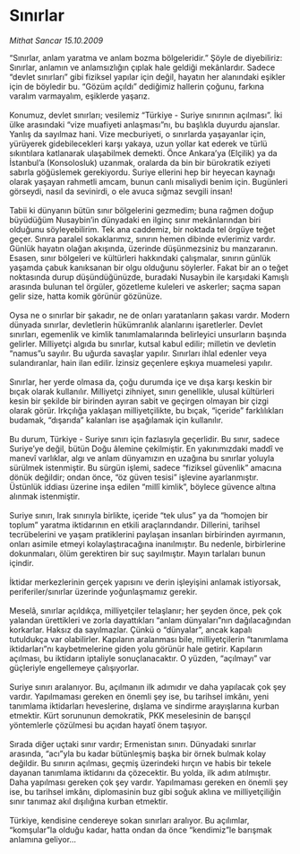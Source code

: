 # Sınırlar

*Mithat Sancar 15.10.2009*

<div class="taraf_structure_2col_1zq">
<div class="margen_n">



 <p>“Sınırlar, anlam yaratma ve anlam bozma bölgeleridir.” Şöyle de diyebiliriz: Sınırlar, anlamın ve anlamsızlığın çıplak hale geldiği mekânlardır. Sadece “devlet sınırları” gibi fiziksel yapılar için değil, hayatın her alanındaki eşikler için de böyledir bu. “Gözüm açıldı” dediğimiz hallerin çoğunu, farkına varalım varmayalım, eşiklerde yaşarız. <br/><br/>Konumuz, devlet sınırları; vesilemiz “Türkiye - Suriye sınırının açılması”. İki ülke arasındaki “vize muafiyeti anlaşması”nı, bu başlıkla duyurdu ajanslar. Yanlış da sayılmaz hani. Vize mecburiyeti, o sınırlarda yaşayanlar için, yürüyerek gidebilecekleri karşı yakaya, uzun yollar kat ederek ve türlü sıkıntılara katlanarak ulaşabilmek demekti. Önce Ankara’ya (Elçilik) ya da İstanbul’a (Konsolosluk) uzanmak, oralarda da bin bir bürokratik eziyeti sabırla göğüslemek gerekiyordu. Suriye ellerini hep bir heyecan kaynağı olarak yaşayan rahmetli amcam, bunun canlı misaliydi benim için. Bugünleri görseydi, nasıl da sevinirdi, o ele avuca sığmaz sevgili insan! <br/><br/>Tabii ki dünyanın bütün sınır bölgelerini gezmedim; buna rağmen doğup büyüdüğüm Nusaybin’in dünyadaki en ilginç sınır mekânlarından biri olduğunu söyleyebilirim. Tek ana caddemiz, bir noktada tel örgüye teğet geçer. Sınıra paralel sokaklarımız, sınırın hemen dibinde evlerimiz vardır. Günlük hayatın olağan akışında, üzerinde düşünmezsiniz bu manzaranın. Esasen, sınır bölgeleri ve kültürleri hakkındaki çalışmalar, sınırın günlük yaşamda çabuk kanıksanan bir olgu olduğunu söylerler. Fakat bir an o teğet noktasında durup düşündüğünüzde, buradaki Nusaybin ile karşıdaki Kamışlı arasında bulunan tel örgüler, gözetleme kuleleri ve askerler; saçma sapan gelir size, hatta komik görünür gözünüze. <br/><br/>Oysa ne o sınırlar bir şakadır, ne de onları yaratanların şakası vardır. Modern dünyada sınırlar, devletlerin hükümranlık alanlarını işaretlerler. Devlet sınırları, egemenlik ve kimlik tanımlamalarında belirleyici unsurların başında gelirler. Milliyetçi algıda bu sınırlar, kutsal kabul edilir; milletin ve devletin “namus”u sayılır. Bu uğurda savaşlar yapılır. Sınırları ihlal edenler veya sulandıranlar, hain ilan edilir. İzinsiz geçenlere eşkıya muamelesi yapılır. <br/><br/>Sınırlar, her yerde olmasa da, çoğu durumda içe ve dışa karşı keskin bir bıçak olarak kullanılır. Milliyetçi zihniyet, sınırı genellikle, ulusal kültürleri kesin bir şekilde bir birinden ayıran sabit ve geçirgen olmayan bir çizgi olarak görür. Irkçılığa yaklaşan milliyetçilikte, bu bıçak, “içeride” farklılıkları budamak, “dışarıda” kalanları ise aşağılamak için kullanılır. <br/><br/>Bu durum, Türkiye - Suriye sınırı için fazlasıyla geçerlidir. Bu sınır, sadece Suriye’ye değil, bütün Doğu âlemine çekilmiştir. En yakınımızdaki maddî ve manevî varlıklar, algı ve anlam dünyamızın en uzağına bu sınırlar yoluyla sürülmek istenmiştir. Bu sürgün işlemi, sadece “fiziksel güvenlik” amacına dönük değildir; ondan önce, “öz güven tesisi” işlevine ayarlanmıştır. Üstünlük iddiası üzerine inşa edilen “millî kimlik”, böylece güvence altına alınmak istenmiştir. <br/><br/>Suriye sınırı, Irak sınırıyla birlikte, içeride “tek ulus” ya da “homojen bir toplum” yaratma iktidarının en etkili araçlarındandır. Dillerini, tarihsel tecrübelerini ve yaşam pratiklerini paylaşan insanları birbirinden ayırmanın, onları asimile etmeyi kolaylaştıracağına inanılmıştır. Bu nedenle, birbirlerine dokunmaları, ölüm gerektiren bir suç sayılmıştır. Mayın tarlaları bunun içindir. <br/><br/>İktidar merkezlerinin gerçek yapısını ve derin işleyişini anlamak istiyorsak, periferiler/sınırlar üzerinde yoğunlaşmamız gerekir. <br/><br/>Meselâ, sınırlar açıldıkça, milliyetçiler telaşlanır; her şeyden önce, pek çok yalandan ürettikleri ve zorla dayattıkları “anlam dünyaları”nın dağılacağından korkarlar. Haksız da sayılmazlar. Çünkü o “dünyalar”, ancak kapalı tutuldukça var olabilirler. Kapıların aralanması bile, milliyetçilerin “tanımlama iktidarları”nı kaybetmelerine giden yolu görünür hale getirir. Kapıların açılması, bu iktidarın iptaliyle sonuçlanacaktır. O yüzden, “açılmayı” var güçleriyle engellemeye çalışıyorlar. <br/><br/>Suriye sınırı aralanıyor. Bu, açılmanın ilk adımıdır ve daha yapılacak çok şey vardır. Yapılmaması gereken en önemli şey ise, bu tarihsel imkânı, yeni tanımlama iktidarları heveslerine, dışlama ve sindirme arayışlarına kurban etmektir. Kürt sorununun demokratik, PKK meselesinin de barışçıl yöntemlerle çözülmesi bu açıdan hayatî önem taşıyor. <br/><br/>Sırada diğer uçtaki sınır vardır; Ermenistan sınırı. Dünyadaki sınırlar arasında, “acı”yla bu kadar bütünleşmiş başka bir örnek bulmak kolay değildir. Bu sınırın açılması, geçmiş üzerindeki hırçın ve habis bir tekele dayanan tanımlama iktidarını da çözecektir. Bu yolda, ilk adım atılmıştır. Daha yapılması gereken çok şey vardır. Yapılmaması gereken en önemli şey ise, bu tarihsel imkânı, diplomasinin buz gibi soğuk aklına ve milliyetçiliğin sınır tanımaz akıl dışılığına kurban etmektir. <br/><br/>Türkiye, kendisine cendereye sokan sınırları aralıyor. Bu açılımlar, “komşular”la olduğu kadar, hatta ondan da önce “kendimiz”le barışmak anlamına geliyor...</p>
<br/>
<br/>
<br/>



<br/>


<div id="taraf_not">
</div>

</div>


</div>
